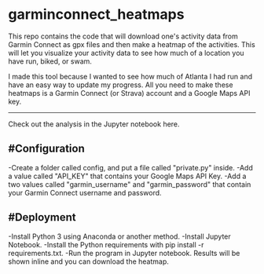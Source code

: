 # garminconnect_heatmaps
This repo contains the code that will download one's activity data from Garmin Connect as gpx files and then make a heatmap of the activities.  This will let you visualize your activity data to see how much of a location you have run, biked, or swam.  

I made this tool because I wanted to see how much of Atlanta I had run and have an easy way to update my progress.  All you need to make these heatmaps is a Garmin Connect (or Strava) account and a Google Maps API key.  

----------
Check out the analysis in the Jupyter notebook here. 

#Configuration
-----------------
-Create a folder called config, and put a file called "private.py" inside.
  -Add a value called "API_KEY" that contains your Google Maps API Key.
  -Add a two values called "garmin_username" and "garmin_password" that contain your Garmin Connect username and password.
 
#Deployment
--------------
-Install Python 3 using Anaconda or another method.
-Install Jupyter Notebook.
-Install the Python requirements with pip install -r requirements.txt.
-Run the program in Jupyter notebook.  Results will be shown inline and you can download the heatmap.
